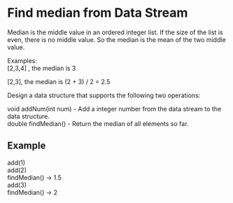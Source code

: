 # Find median from Data Stream

Median is the middle value in an ordered integer list. If the size of the list is even, there is no middle value. So the median is the mean of the two middle value.

Examples: <br /> 
[2,3,4] , the median is 3

[2,3], the median is (2 + 3) / 2 = 2.5

Design a data structure that supports the following two operations:

void addNum(int num) - Add a integer number from the data stream to the data structure. <br />
double findMedian() - Return the median of all elements so far. <br />


## Example
add(1)	<br />
add(2)  <br />
findMedian() -> 1.5 <br />
add(3)  <br />
findMedian() -> 2 
